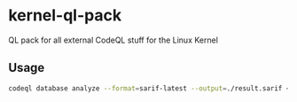 # kernel-ql-pack
QL pack for all external CodeQL stuff for the Linux Kernel

## Usage
```bash
codeql database analyze --format=sarif-latest --output=./result.sarif <path to database> src/
```
